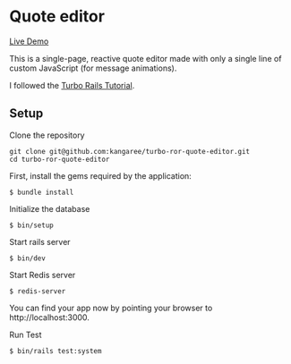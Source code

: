 # Quote editor
[Live Demo](https://turbo-quote-editor.fly.dev/)

This is a single-page, reactive quote editor made with only a single line of 
custom JavaScript (for message animations).

I followed the [Turbo Rails Tutorial](https://www.hotrails.dev/).

## Setup

Clone the repository

```
git clone git@github.com:kangaree/turbo-ror-quote-editor.git
cd turbo-ror-quote-editor
```

First, install the gems required by the application:

```
$ bundle install
```

Initialize the database

```
$ bin/setup
```

Start rails server

```
$ bin/dev
```

Start Redis server

```
$ redis-server
```

You can find your app now by pointing your browser to http://localhost:3000.

Run Test

```
$ bin/rails test:system
```

